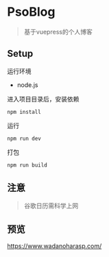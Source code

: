# PsoBlog
> 基于vuepress的个人博客

## Setup

运行环境
- node.js

进入项目目录后，安装依赖
```
npm install
```

运行
```
npm run dev
```

打包
```
npm run build
```

## 注意
> 谷歌日历需科学上网

## 预览
https://www.wadanoharasp.com/
